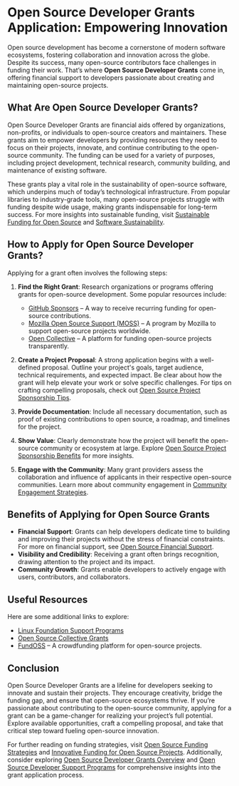 # Open Source Developer Grants Application: Empowering Innovation

Open source development has become a cornerstone of modern software ecosystems, fostering collaboration and innovation across the globe. Despite its success, many open-source contributors face challenges in funding their work. That’s where **Open Source Developer Grants** come in, offering financial support to developers passionate about creating and maintaining open-source projects.

## What Are Open Source Developer Grants?

Open Source Developer Grants are financial aids offered by organizations, non-profits, or individuals to open-source creators and maintainers. These grants aim to empower developers by providing resources they need to focus on their projects, innovate, and continue contributing to the open-source community. The funding can be used for a variety of purposes, including project development, technical research, community building, and maintenance of existing software.

These grants play a vital role in the sustainability of open-source software, which underpins much of today’s technological infrastructure. From popular libraries to industry-grade tools, many open-source projects struggle with funding despite wide usage, making grants indispensable for long-term success. For more insights into sustainable funding, visit [Sustainable Funding for Open Source](https://www.license-token.com/wiki/sustainable-funding-for-open-source) and [Software Sustainability](https://www.license-token.com/wiki/software-sustainability).

## How to Apply for Open Source Developer Grants?

Applying for a grant often involves the following steps:

1. **Find the Right Grant**: Research organizations or programs offering grants for open-source development. Some popular resources include:
   - [GitHub Sponsors](https://github.com/sponsors) – A way to receive recurring funding for open-source contributions.
   - [Mozilla Open Source Support (MOSS)](https://www.mozilla.org/en-US/moss/) – A program by Mozilla to support open-source projects worldwide.
   - [Open Collective](https://opencollective.com/) – A platform for funding open-source projects transparently.

2. **Create a Project Proposal**: A strong application begins with a well-defined proposal. Outline your project's goals, target audience, technical requirements, and expected impact. Be clear about how the grant will help elevate your work or solve specific challenges. For tips on crafting compelling proposals, check out [Open Source Project Sponsorship Tips](https://www.license-token.com/wiki/open-source-project-sponsorship-tips).

3. **Provide Documentation**: Include all necessary documentation, such as proof of existing contributions to open source, a roadmap, and timelines for the project.

4. **Show Value**: Clearly demonstrate how the project will benefit the open-source community or ecosystem at large. Explore [Open Source Project Sponsorship Benefits](https://www.license-token.com/wiki/open-source-project-sponsorship-benefits) for more insights.

5. **Engage with the Community**: Many grant providers assess the collaboration and influence of applicants in their respective open-source communities. Learn more about community engagement in [Community Engagement Strategies](https://www.license-token.com/wiki/community-engagement-strategies).

## Benefits of Applying for Open Source Grants

- **Financial Support**: Grants can help developers dedicate time to building and improving their projects without the stress of financial constraints. For more on financial support, see [Open Source Financial Support](https://www.license-token.com/wiki/open-source-financial-support).
- **Visibility and Credibility**: Receiving a grant often brings recognition, drawing attention to the project and its impact.
- **Community Growth**: Grants enable developers to actively engage with users, contributors, and collaborators.

## Useful Resources

Here are some additional links to explore:

- [Linux Foundation Support Programs](https://www.linuxfoundation.org/)
- [Open Source Collective Grants](https://opencollective.com/)
- [FundOSS](https://fundoss.org/) – A crowdfunding platform for open-source projects.

## Conclusion

Open Source Developer Grants are a lifeline for developers seeking to innovate and sustain their projects. They encourage creativity, bridge the funding gap, and ensure that open-source ecosystems thrive. If you’re passionate about contributing to the open-source community, applying for a grant can be a game-changer for realizing your project’s full potential. Explore available opportunities, craft a compelling proposal, and take that critical step toward fueling open-source innovation.

For further reading on funding strategies, visit [Open Source Funding Strategies](https://www.license-token.com/wiki/open-source-funding-strategies) and [Innovative Funding for Open Source Projects](https://www.license-token.com/wiki/innovative-funding-for-open-source-projects). Additionally, consider exploring [Open Source Developer Grants Overview](https://www.license-token.com/wiki/open-source-developer-grants-overview) and [Open Source Developer Support Programs](https://www.license-token.com/wiki/open-source-developer-support-programs) for comprehensive insights into the grant application process.